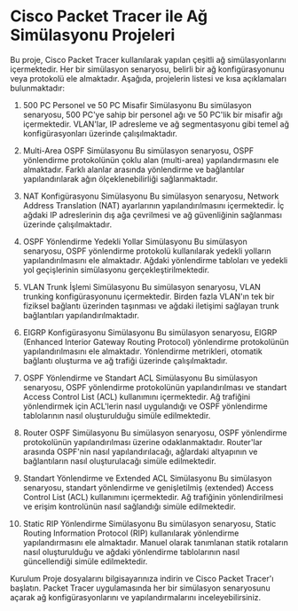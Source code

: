 # Cisco Packet Tracer ile Ağ Simülasyonu Projeleri
Bu proje, Cisco Packet Tracer kullanılarak yapılan çeşitli ağ simülasyonlarını içermektedir. Her bir simülasyon senaryosu, belirli bir ağ konfigürasyonunu veya protokolü ele almaktadır. Aşağıda, projelerin listesi ve kısa açıklamaları bulunmaktadır:

1. 500 PC Personel ve 50 PC Misafir Simülasyonu
Bu simülasyon senaryosu, 500 PC'ye sahip bir personel ağı ve 50 PC'lik bir misafir ağı içermektedir. VLAN'lar, IP adresleme ve ağ segmentasyonu gibi temel ağ konfigürasyonları üzerinde çalışılmaktadır.

2. Multi-Area OSPF Simülasyonu
Bu simülasyon senaryosu, OSPF yönlendirme protokolünün çoklu alan (multi-area) yapılandırmasını ele almaktadır. Farklı alanlar arasında yönlendirme ve bağlantılar yapılandırılarak ağın ölçeklenebilirliği sağlanmaktadır.

3. NAT Konfigürasyonu Simülasyonu
Bu simülasyon senaryosu, Network Address Translation (NAT) ayarlarının yapılandırılmasını içermektedir. İç ağdaki IP adreslerinin dış ağa çevrilmesi ve ağ güvenliğinin sağlanması üzerinde çalışılmaktadır.

4. OSPF Yönlendirme Yedekli Yollar Simülasyonu
Bu simülasyon senaryosu, OSPF yönlendirme protokolü kullanılarak yedekli yolların yapılandırılmasını ele almaktadır. Ağdaki yönlendirme tabloları ve yedekli yol geçişlerinin simülasyonu gerçekleştirilmektedir.

5. VLAN Trunk İşlemi Simülasyonu
Bu simülasyon senaryosu, VLAN trunking konfigürasyonunu içermektedir. Birden fazla VLAN'ın tek bir fiziksel bağlantı üzerinden taşınması ve ağdaki iletişimi sağlayan trunk bağlantıları yapılandırılmaktadır.

6. EIGRP Konfigürasyonu Simülasyonu
Bu simülasyon senaryosu, EIGRP (Enhanced Interior Gateway Routing Protocol) yönlendirme protokolünün yapılandırılmasını ele almaktadır. Yönlendirme metrikleri, otomatik bağlantı oluşturma ve ağ trafiği üzerinde çalışılmaktadır.

7. OSPF Yönlendirme ve Standart ACL Simülasyonu
Bu simülasyon senaryosu, OSPF yönlendirme protokolünün yapılandırılması ve standart Access Control List (ACL) kullanımını içermektedir. Ağ trafiğini yönlendirmek için ACL'lerin nasıl uygulandığı ve OSPF yönlendirme tablolarının nasıl oluşturulduğu simüle edilmektedir.

8. Router OSPF Simülasyonu
Bu simülasyon senaryosu, OSPF yönlendirme protokolünün yapılandırılması üzerine odaklanmaktadır. Router'lar arasında OSPF'nin nasıl yapılandırılacağı, ağlardaki altyapının ve bağlantıların nasıl oluşturulacağı simüle edilmektedir.

9. Standart Yönlendirme ve Extended ACL Simülasyonu
Bu simülasyon senaryosu, standart yönlendirme ve genişletilmiş (extended) Access Control List (ACL) kullanımını içermektedir. Ağ trafiğinin yönlendirilmesi ve erişim kontrolünün nasıl sağlandığı simüle edilmektedir.

10. Static RIP Yönlendirme Simülasyonu
Bu simülasyon senaryosu, Static Routing Information Protocol (RIP) kullanılarak yönlendirme yapılandırmasını ele almaktadır. Manuel olarak tanımlanan statik rotaların nasıl oluşturulduğu ve ağdaki yönlendirme tablolarının nasıl güncellendiği simüle edilmektedir.

Kurulum
Proje dosyalarını bilgisayarınıza indirin ve Cisco Packet Tracer'ı başlatın. Packet Tracer uygulamasında her bir simülasyon senaryosunu açarak ağ konfigürasyonlarını ve yapılandırmalarını inceleyebilirsiniz.
